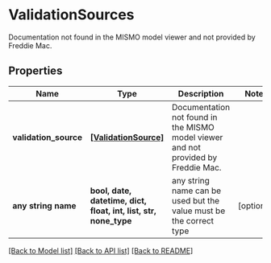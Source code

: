 # ValidationSources

Documentation not found in the MISMO model viewer and not provided by Freddie Mac.

## Properties
Name | Type | Description | Notes
------------ | ------------- | ------------- | -------------
**validation_source** | [**[ValidationSource]**](ValidationSource.md) | Documentation not found in the MISMO model viewer and not provided by Freddie Mac. | 
**any string name** | **bool, date, datetime, dict, float, int, list, str, none_type** | any string name can be used but the value must be the correct type | [optional]

[[Back to Model list]](../README.md#documentation-for-models) [[Back to API list]](../README.md#documentation-for-api-endpoints) [[Back to README]](../README.md)


